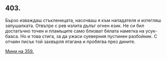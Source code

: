 ## 403.

Бързо изваждаш стъкленицата, насочваш я към нападателя и
изтегляш запушалката. Отвътре с рев излита дълъг огнен език. Не си
бил достатъчно точен и пламъците само близват бялата наметка на
усук-бааса. Но и това стига, за да ужаси суеверния пустинен
разбойник. С отчаян писък той захвърля ятагана и пробягва през
дините.

[Мини на 359.](./359)
